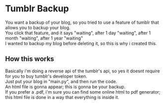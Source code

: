 # Tumblr Backup
You want a backup of your blog, so you tried to use a feature of tumblr that allows you to backup your blog.<br>
You click that feature, and it says "waiting", after 1 day "waiting", after 1 month "waiting", after 1 year "waiting"<br>
I wanted to backup my blog before deleting it, so this is why i created this.
## How this works
Basically i'm doing a reverse api of the tumblr's api, so yes it doesnt require for you to buy tumblr's developer token.<br>
Just put your blog in "main.py", and then run the code.<br>
An html file is gonna appear; this is gonna be your backup.<br>
If you prefer a .pdf, i'm sure you can find some online html to pdf generator; this html file is done in a way that everything is inside it.<br>
